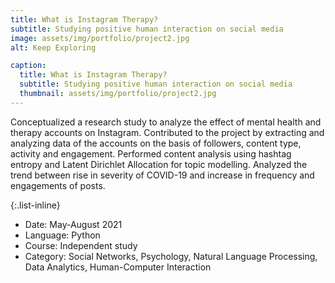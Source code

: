 ```yaml
---
title: What is Instagram Therapy?
subtitle: Studying positive human interaction on social media 
image: assets/img/portfolio/project2.jpg
alt: Keep Exploring

caption:
  title: What is Instagram Therapy?
  subtitle: Studying positive human interaction on social media 
  thumbnail: assets/img/portfolio/project2.jpg
---
```

Conceptualized a research study to analyze the effect of mental health and therapy accounts on Instagram. Contributed to the project by extracting and analyzing data of the accounts on the basis of followers, content type, activity and engagement. Performed content analysis using hashtag entropy and Latent Dirichlet Allocation for topic modelling. Analyzed the trend between rise in severity of COVID-19 and increase in frequency and engagements of posts.


{:.list-inline}
- Date: May-August 2021
- Language: Python
- Course: Independent study
- Category: Social Networks, Psychology, Natural Language Processing, Data Analytics, Human-Computer Interaction

